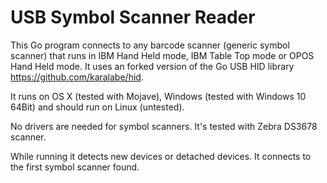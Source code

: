 # USB Symbol Scanner Reader 

This Go program connects to any barcode scanner (generic symbol scanner) that runs in
IBM Hand Held mode, IBM Table Top mode or OPOS Hand Held mode. It uses an forked version of the Go USB HID library https://github.com/karalabe/hid.

It runs on OS X (tested with Mojave), Windows (tested with Windows 10 64Bit) and should run on Linux (untested).

No drivers are needed for symbol scanners. It's tested with Zebra DS3678 scanner.

While running it detects new devices or detached devices. It connects to the first symbol scanner found.
